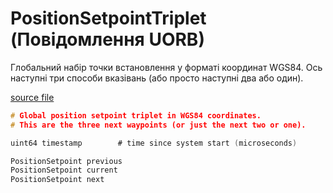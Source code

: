 # PositionSetpointTriplet (Повідомлення UORB)

Глобальний набір точки встановлення у форматі координат WGS84.
Ось наступні три способи вказівань (або просто наступні два або один).

[source file](https://github.com/PX4/PX4-Autopilot/blob/main/msg/PositionSetpointTriplet.msg)

```c
# Global position setpoint triplet in WGS84 coordinates.
# This are the three next waypoints (or just the next two or one).

uint64 timestamp		# time since system start (microseconds)

PositionSetpoint previous
PositionSetpoint current
PositionSetpoint next

```
